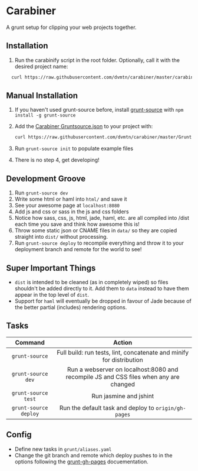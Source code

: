 Carabiner
=========
A grunt setup for clipping your web projects together.

Installation
------------
1. Run the carabinify script in the root folder. Optionally, call it with the desired project name:
```bash
  curl https://raw.githubusercontent.com/dvmtn/carabiner/master/carabinify | bash /dev/stdin my_project_name
```

Manual Installation
-------------------
1. If you haven't used grunt-source before, install [grunt-source](https://www.npmjs.org/package/grunt-source) with `npm install -g grunt-source`
2. Add the  [Carabiner Gruntsource.json](https://github.com/dvmtn/carabiner/blob/master/Gruntsource.json.example) to your project with:

    ```bash
    curl https://raw.githubusercontent.com/dvmtn/carabiner/master/Gruntsource.json.example > Gruntsource.json
    ```
3. Run `grunt-source init` to populate example files
4. There is no step 4, get developing!

Development Groove
------------------
1. Run `grunt-source dev`
2. Write some html or haml into `html/` and save it
3. See your awesome page at `localhost:8080`
4. Add js and css or sass in the js and css folders
5. Notice how sass, css, js, html, jade, haml, etc. are all compiled into /dist each time you save and think how awesome this is!
6. Throw some static json or CNAME files in `data/` so they are copied straight into `dist/` without processing.
7. Run `grunt-source deploy` to recompile everything and throw it to your deployment branch and remote for the world to see!

Super Important Things
----------------------
- `dist` is intended to be cleaned (as in completely wiped) so files shouldn't be added directly to it. Add them to `data` instead to have them appear in the top level of `dist`.
- Support for `haml` will eventually be dropped in favour of Jade because of the better partial (includes) rendering options.

Tasks
-----
|   Command                 |                                         Action                                        |
|:-------------------------:|:-------------------------------------------------------------------------------------:|
| `grunt-source`            | Full build: run tests, lint, concatenate and minify for distribution                  |
| `grunt-source dev`        | Run a webserver on localhost:8080 and recompile JS and CSS files when any are changed |
| `grunt-source test`       | Run jasmine and jshint                                                                |
| `grunt-source deploy`     | Run the default task and deploy to `origin/gh-pages`                                  |

Config
------
- Define new tasks in `grunt/aliases.yaml`
- Change the git branch and remote which deploy pushes to in the options following the [grunt-gh-pages](https://github.com/tschaub/grunt-gh-pages#optionsrepo) docuementation.
